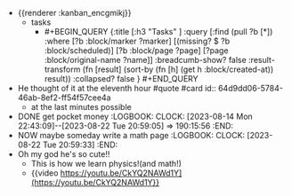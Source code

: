 - {{renderer :kanban_encgmikj}}
	- tasks
		- #+BEGIN_QUERY
		  {:title [:h3 "Tasks" ]
		  :query [:find (pull ?b [*])
		  :where
		    [?b :block/marker ?marker]
		    [(missing? $ ?b :block/scheduled)]
		    [?b :block/page ?page]
		    [?page :block/original-name ?name]]
		  :breadcumb-show? false
		  :result-transform (fn [result]
		  (sort-by (fn [h]
		  (get h :block/created-at)) result))
		  :collapsed? false
		  }
		  #+END_QUERY
- He thought of it at the eleventh hour #quote #card
  id:: 64d9dd06-5784-46ab-8ef2-ff54f57cee4a
	- at the last minutes possible
- DONE get pocket money
  :LOGBOOK:
  CLOCK: [2023-08-14 Mon 22:43:09]--[2023-08-22 Tue 20:59:05] =>  190:15:56
  :END:
- NOW maybe someday write a math page
  :LOGBOOK:
  CLOCK: [2023-08-22 Tue 20:59:33]
  :END:
- Oh my god he's so cute!!
	- This is how we learn physics!(and math!)
	- {{video https://youtu.be/CkYQ2NAWd1Y](https://youtu.be/CkYQ2NAWd1Y}}